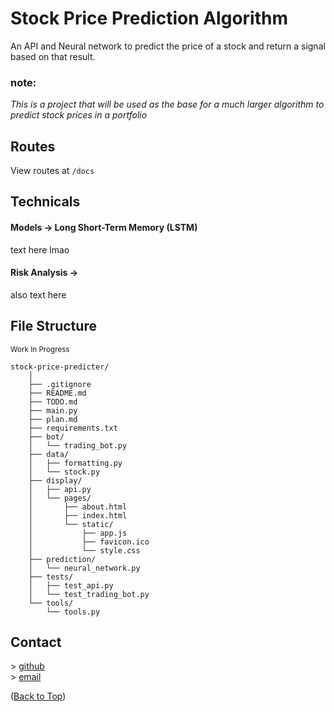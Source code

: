 # Stock Price Prediction Algorithm

An API and Neural network to predict the price of a stock and return a signal based on that result.

### note:

_This is a project that will be used as the base for a much larger algorithm to predict stock prices in a portfolio_

## Routes

View routes at `/docs`

## Technicals

#### Models -> Long Short-Term Memory (LSTM)

text here lmao

#### Risk Analysis ->

also text here

## File Structure

<sub>Work In Progress</sub>

```
stock-price-predicter/
    │
    ├── .gitignore
    ├── README.md
    ├── TODO.md
    ├── main.py
    ├── plan.md
    ├── requirements.txt
    ├── bot/
    │   └── trading_bot.py
    ├── data/
    │   ├── formatting.py
    │   └── stock.py
    ├── display/
    │   ├── api.py
    │   └── pages/
    │       ├── about.html
    │       ├── index.html
    │       └── static/
    │           ├── app.js
    │           ├── favicon.ico
    │           └── style.css
    ├── prediction/
    │   └── neural_network.py
    ├── tests/
    │   ├── test_api.py
    │   └── test_trading_bot.py
    └── tools/
        └── tools.py
```

## Contact

\> [github](https://github.com/sparrowsaurora)  
\> [email](mailto:sparrows.au@gmail.com)

([Back to Top](#stock-price-prediction-algorithm))
